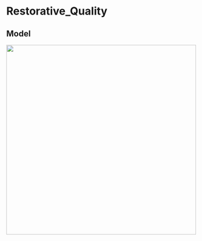# Restorative_Quality
## Model
<img src="https://user-images.githubusercontent.com/108106537/232290829-d0f47e33-2f98-4cd9-863c-baa6e73ad80a.jpg" width = "500" alt="" align=center />
